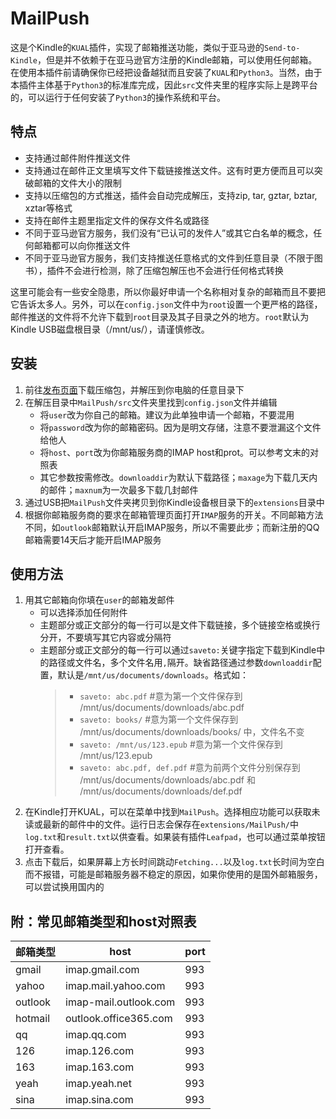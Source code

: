 # MailPush
这是个Kindle的`KUAL`插件，实现了邮箱推送功能，类似于亚马逊的`Send-to-Kindle`，但是并不依赖于在亚马逊官方注册的Kindle邮箱，可以使用任何邮箱。在使用本插件前请确保你已经把设备越狱而且安装了`KUAL`和`Python3`。当然，由于本插件主体基于`Python3`的标准库完成，因此`src`文件夹里的程序实际上是跨平台的，可以运行于任何安装了`Python3`的操作系统和平台。
## 特点
* 支持通过邮件附件推送文件
* 支持通过在邮件正文里填写文件下载链接推送文件。这有时更方便而且可以突破邮箱的文件大小的限制
* 支持以压缩包的方式推送，插件会自动完成解压，支持zip, tar, gztar, bztar, xztar等格式
* 支持在邮件主题里指定文件的保存文件名或路径
* 不同于亚马逊官方服务，我们没有“已认可的发件人”或其它白名单的概念，任何邮箱都可以向你推送文件
* 不同于亚马逊官方服务，我们支持推送任意格式的文件到任意目录（不限于图书），插件不会进行检测，除了压缩包解压也不会进行任何格式转换  

这里可能会有一些安全隐患，所以你最好申请一个名称相对复杂的邮箱而且不要把它告诉太多人。另外，可以在`config.json`文件中为`root`设置一个更严格的路径，邮件推送的文件将不允许下载到`root`目录及其子目录之外的地方。`root`默认为Kindle USB磁盘根目录（/mnt/us/），请谨慎修改。
## 安装
1. 前往[发布页面](https://github.com/guo-yong-zhi/MailPush/releases)下载压缩包，并解压到你电脑的任意目录下
2. 在解压目录中`MailPush/src`文件夹里找到`config.json`文件并编辑
   * 将`user`改为你自己的邮箱。建议为此单独申请一个邮箱，不要混用
   * 将`password`改为你的邮箱密码。因为是明文存储，注意不要泄漏这个文件给他人
   * 将`host`、`port`改为你邮箱服务商的IMAP host和prot。可以参考文末的对照表
   * 其它参数按需修改。`downloaddir`为默认下载路径；`maxage`为下载几天内的邮件；`maxnum`为一次最多下载几封邮件
3. 通过USB把`MailPush`文件夹拷贝到你Kindle设备根目录下的`extensions`目录中
4. 根据你邮箱服务商的要求在邮箱管理页面打开`IMAP`服务的开关。不同邮箱方法不同，如`outlook`邮箱默认开启IMAP服务，所以不需要此步；而新注册的QQ邮箱需要14天后才能开启IMAP服务
## 使用方法
1. 用其它邮箱向你填在`user`的邮箱发邮件
   * 可以选择添加任何附件
   * 主题部分或正文部分的每一行可以是文件下载链接，多个链接空格或换行分开，不要填写其它内容或分隔符
   * 主题部分或正文部分的每一行可以通过`saveto:`关键字指定下载到Kindle中的路径或文件名，多个文件名用`,`隔开。缺省路径通过参数`downloaddir`配置，默认是`/mnt/us/documents/downloads`。格式如：
      > * `saveto: abc.pdf` #意为第一个文件保存到 /mnt/us/documents/downloads/abc.pdf
      > * `saveto: books/` #意为第一个文件保存到 /mnt/us/documents/downloads/books/ 中，文件名不变
      > * `saveto: /mnt/us/123.epub` #意为第一个文件保存到 /mnt/us/123.epub
      > * `saveto: abc.pdf, def.pdf` #意为前两个文件分别保存到 /mnt/us/documents/downloads/abc.pdf 和 /mnt/us/documents/downloads/def.pdf
2. 在Kindle打开KUAL，可以在菜单中找到`MailPush`。选择相应功能可以获取未读或最新的邮件中的文件。运行日志会保存在`extensions/MailPush/`中`log.txt`和`result.txt`以供查看。如果装有插件`Leafpad`，也可以通过菜单按钮打开查看。
3. 点击下载后，如果屏幕上方长时间跳动`Fetching...`以及`log.txt`长时间为空白而不报错，可能是邮箱服务器不稳定的原因，如果你使用的是国外邮箱服务，可以尝试换用国内的
## 附：常见邮箱类型和host对照表
|邮箱类型|host|port|
|----|----|----|
|gmail|imap.gmail.com|993|
|yahoo|imap.mail.yahoo.com|993|
|outlook|imap-mail.outlook.com|993|
|hotmail|outlook.office365.com|993|
|qq|imap.qq.com|993|
|126|imap.126.com|993|
|163|imap.163.com|993|
|yeah|imap.yeah.net|993|
|sina|imap.sina.com|993|